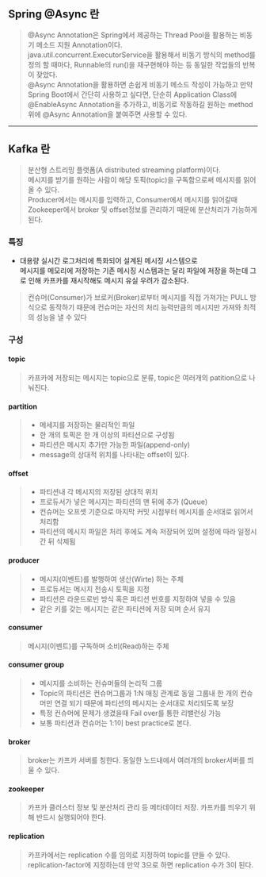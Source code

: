 ## Spring @Async 란
> @Async Annotation은 Spring에서 제공하는 Thread Pool을 활용하는 비동기 메소드 지원 Annotation이다.      
> java.util.concurrent.ExecutorService을 활용해서 비동기 방식의 method를 정의 할 때마다, Runnable의 run()을 재구현해야 하는 등 동일한 작업들의 반복이 잦았다.   
@Async Annotation을 활용하면 손쉽게 비동기 메소드 작성이 가능하고 만약 Spring Boot에서 간단히 사용하고 싶다면, 단순히 Application Class에 @EnableAsync Annotation을 추가하고,
비동기로 작동하길 원하는 method 위에 @Async Annotation을 붙여주면 사용할 수 있다.
--- 
## Kafka 란
> 분산형 스트리밍 플랫폼(A distributed streaming platform)이다.    
메시지를 받기를 원하는 사람이 해당 토픽(topic)을 구독함으로써 메시지를 읽어 올 수 있다.    
> Producer에서는 메시지를 입력하고, Consumer에서 메시지를 읽어갈때 Zookeeper에서 broker 및 offset정보를 관리하기 때문에 분산처리가 가능하게 된다.

### 특징
- 대용량 실시간 로그처리에 특화되어 설계된 메시징 시스템으로    
메시지를 메모리에 저장하는 기존 메시징 시스템과는 달리 파일에 저장을 하는데 그로 인해 카프카를 재시작해도 메시지 유실 우려가 감소된다.
> 컨슈머(Consumer)가 브로커(Broker)로부터 메시지를 직접 가져가는 PULL 방식으로 동작하기 때문에 컨슈머는 자신의 처리 능력만큼의 메시지만 가져와 최적의 성능을 낼 수 있다

### 구성
#### topic 
> 카프카에 저장되는 메시지는 topic으로 분류, topic은 여러개의 patition으로 나눠진다.
#### partition
> - 메세지를 저장하는 물리적인 파일
> - 한 개의 토픽은 한 개 이상의 파티션으로 구성됨 
> - 파티션은 메시지 추가만 가능한 파일(append-only)
> - message의 상대적 위치를 나타내는 offset이 있다.
#### offset
> - 파티션내 각 메시지의 저장된 상대적 위치   
> - 프로듀서가 넣은 메시지는 파티션의 맨 뒤에 추가 (Queue)
> - 컨슈머는 오프셋 기준으로 마지막 커밋 시점부터 메시지를 순서대로 읽어서 처리함
> - 파티션의 메시지 파일은 처리 후에도 계속 저장되어 있며 설정에 따라 일정시간 뒤 삭제됨

#### producer
> - 메시지(이벤트)를 발행하여 생산(Wirte) 하는 주체
> - 프로듀서는 메시지 전송시 토픽을 지정
> - 파티션은 라운드로빈 방식 혹은 파티션 번호를 지정하여 넣을 수 있음
> - 같은 키를 갖는 메시지는 같은 파티션에 저장 되며 순서 유지
#### consumer
> 메시지(이벤트)를 구독하며 소비(Read)하는 주체

#### consumer group
> - 메시지를 소비하는 컨슈머들의 논리적 그룹
> - Topic의 파티션은 컨슈머그룹과 1:N 매칭 관계로 동일 그룹내 한 개의 컨슈머만 연결 되기 때문에 파티션의 메시지는 순서대로 처리되도록 보장
> - 특정 컨슈머에 문제가 생겼을때 Fail over를 통한 리밸런싱 가능
> - 보통 파티션과 컨슈머는 1:1이 best practice로 본다.
#### broker 
> broker는 카프카 서버를 칭한다. 동일한 노드내에서 여러개의 broker서버를 띄울 수 있다. 
#### zookeeper
> 카프카 클러스터 정보 및 분산처리 관리 등 메타데이터 저장. 카프카를 띄우기 위해 반드시 실행되어야 한다.
#### replication
> 카프카에서는 replication 수를 임의로 지정하여 topic를 만들 수 있다. replication-factor에 지정하는데 만약 3으로 하면 replication 수가 3이 된다.
>

